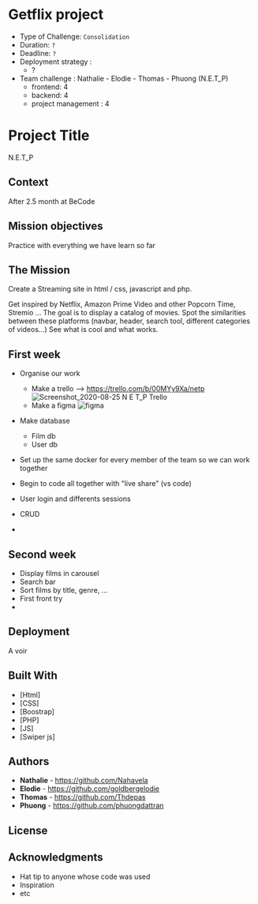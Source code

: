 # Getflix project

- Type of Challenge:  `Consolidation`
- Duration: `?`
- Deadline: `?`
- Deployment strategy :
  - ?
- Team challenge :  Nathalie - Elodie - Thomas - Phuong (N.E.T_P)
  - frontend: 4
  - backend: 4
  - project management : 4

# Project Title

N.E.T_P

## Context 

After 2.5 month at BeCode

## Mission objectives 

Practice with everything we have learn so far

## The Mission

Create a Streaming site in html / css, javascript and php.

Get inspired by Netflix, Amazon Prime Video and other Popcorn Time, Stremio ... The goal is to display a catalog of movies. Spot the similarities between these platforms (navbar, header, search tool, different categories of videos…) See what is cool and what works.



## First week

- Organise our work
    - Make a trello --> https://trello.com/b/00MYy9Xa/netp
     ![Screenshot_2020-08-25 N E T_P Trello](https://user-images.githubusercontent.com/66432325/91146556-57859f80-e6b7-11ea-8983-344fbfb99192.png)
    - Make a figma 
     ![figma](https://user-images.githubusercontent.com/66432325/91146263-ef36be00-e6b6-11ea-8144-30c5f2134722.gif)

- Make database
  - Film db
  - User db
- Set up the same docker for every member of the team so we can work together
- Begin to code all together with "live share" (vs code)
- User login and differents sessions
- CRUD 
- 


## Second week

- Display films in carousel
- Search bar
- Sort films by title, genre, ...
- First front try
- 

## Deployment

A voir

## Built With

* [Html]
* [CSS]
* [Boostrap]
* [PHP]
* [JS]
* [Swiper js]

## Authors

* **Nathalie** - https://github.com/Nahavela
* **Elodie** - https://github.com/goldbergelodie
* **Thomas** - https://github.com/Thdepas
* **Phuong** - https://github.com/phuongdattran

## License


## Acknowledgments

* Hat tip to anyone whose code was used
* Inspiration
* etc
